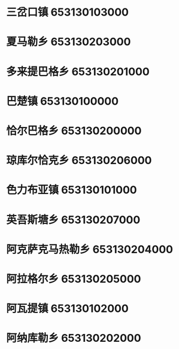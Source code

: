 # 三岔口镇 653130103000
# 夏马勒乡 653130203000
# 多来提巴格乡 653130201000
# 巴楚镇 653130100000
# 恰尔巴格乡 653130200000
# 琼库尔恰克乡 653130206000
# 色力布亚镇 653130101000
# 英吾斯塘乡 653130207000
# 阿克萨克马热勒乡 653130204000
# 阿拉格尔乡 653130205000
# 阿瓦提镇 653130102000
# 阿纳库勒乡 653130202000
